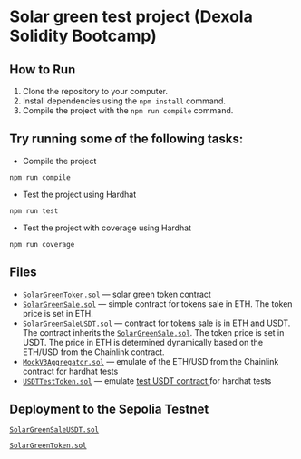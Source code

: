 # Solar green test project (Dexola Solidity Bootcamp)

## How to Run

1. Clone the repository to your computer.
2. Install dependencies using the `npm install` command.
3. Compile the project with the `npm run compile` command.

## Try running some of the following tasks:

- Compile the project

```shell
npm run compile
```

- Test the project using Hardhat

```shell
npm run test
```

- Test the project with coverage using Hardhat

```shell
npm run coverage
```

## Files

- [`SolarGreenToken.sol`](./contracts/SolarGreenToken.sol) &mdash; solar green token contract
- [`SolarGreenSale.sol`](./contracts/SolarGreenSale.sol) &mdash; simple contract for tokens sale in ETH. The token price is set in ETH.
- [`SolarGreenSaleUSDT.sol`](./contracts/SolarGreenSaleUSDT.sol) &mdash; contract for tokens sale is in ETH and USDT. The contract inherits the [`SolarGreenSale.sol`](./contracts/SolarGreenSale.sol). The token price is set in USDT. The price in ETH is determined dynamically based on the ETH/USD from the Chainlink contract.
- [`MockV3Aggregator.sol`](./contracts/MockV3Aggregator.sol) &mdash; emulate of the ETH/USD from the Chainlink contract for hardhat tests
- [`USDTTestToken.sol`](./contracts/USDTTestToken.sol) &mdash; emulate [test USDT contract ](https://sepolia.etherscan.io/address/0x1531bc5de10618c511349f8007c08966e45ce8ef#writeContract) for hardhat tests

## Deployment to the Sepolia Testnet

[`SolarGreenSaleUSDT.sol`](https://sepolia.etherscan.io/address/0x9be5126ae3d60e870cfefa1f10d5ad63712ab42e)

[`SolarGreenToken.sol`](https://sepolia.etherscan.io/address/0x26c31102e1c8856a112a85b16578d7b0700ce196)
